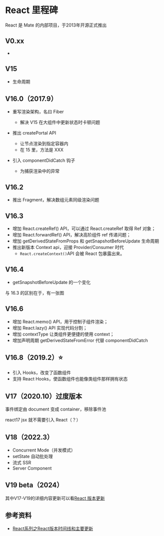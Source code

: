 # React 里程碑

React 是 Mate 的内部项目，于2013年开源正式推出

## V0.xx

- 

## V15

- 生命周期

## V16.0（2017.9）

-   重写渲染架构，名曰 Fiber
    -   解决 V15 在大组件中更新状态时卡顿问题

-   推出 createPortal API
    -   让节点渲染到指定容器内
    -   在 15 里，方法是 XXX
-   引入 componentDidCatch 钩子
    -   为捕获渲染中的异常

## V16.2

- 推出 Fragment，解决数组元素同级渲染问题


## V16.3

-   增加 React.createRef() API，可以通过 React.createRef 取得 Ref 对象；
-   增加 React.forwardRef() API，解决高阶组件 ref 传递问题；
-   增加 getDerivedStateFromProps 和 getSnapshotBeforeUpdate 生命周期
-   推出新版本 Context api，迎接 Provider/Consumer 时代
    -   `React.createContext()`API 会被 React 包暴露出来。

## V16.4

- getSnapshotBeforeUpdate 的一个变化


与 16.3 的区别在于，有一张图

## V16.6

-   增加 React.memo() API，用于控制子组件渲染；
-   增加 React.lazy() API 实现代码分割；
-   增加 contextType 让类组件更便捷的使用 context；
-   增加声明周期 getDerivedStateFromError 代替 componentDidCatch

## V16.8（2019.2）⭐️

- 引入 Hooks，改变了函数组件
- 支持 React Hooks，使函数组件也能像类组件那样拥有状态

## V17（2020.10）过度版本

事件绑定由 document 变成 container，移除事件池

react17 jsx 就不需要引入 React（？）

## V18（2022.3）

- Concurrent Mode（并发模式）
- setState 自动批处理
- 流式 SSR
- Server Component





## V19 beta（2024）







其中V17-V19的详细内容更新可以看[React 版本更新](./React版本更新) 





## 参考资料

- [React系列之React版本时间线和主要更新](https://blog.csdn.net/cherry__yu/article/details/137082754)
